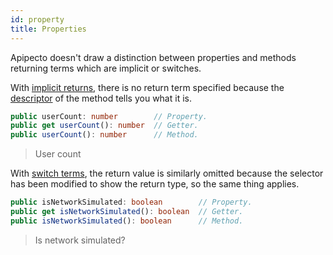 ```yaml
---
id: property
title: Properties
---
```


Apipecto doesn't draw a distinction between properties and methods returning terms which are implicit or switches.

With [implicit returns](implicit-return.md), there is no return term specified because the [descriptor](descriptor.md) of the method tells you what it is.

```typescript
public userCount: number        // Property.
public get userCount(): number  // Getter.
public userCount(): number      // Method.
```

> User count

With [switch terms](boolean.md), the return value is similarly omitted because the selector has been modified to show the return type, so the same thing applies.

```typescript
public isNetworkSimulated: boolean        // Property.
public get isNetworkSimulated(): boolean  // Getter.
public isNetworkSimulated(): boolean      // Method.
```

> Is network simulated?